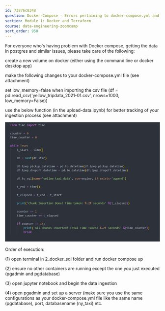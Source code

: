 ```yaml
---
id: 73876c8348
question: Docker-Compose - Errors pertaining to docker-compose.yml and pgadmin setup
section: Module 1: Docker and Terraform
course: data-engineering-zoomcamp
sort_order: 950
---
```


For everyone who's having problem with Docker compose, getting the data in postgres and similar issues, please take care of the following:

create a new volume on docker (either using the command line or docker desktop app)

make the following changes to your docker-compose.yml file (see attachment)

set low_memory=false when importing the csv file (df = pd.read_csv('yellow_tripdata_2021-01.csv', nrows=1000, low_memory=False))

use the below function (in the upload-data.ipynb) for better tracking of your ingestion process (see attachment)

![Image](images/data-engineering-zoomcamp/image_63f6a6fb.png)

Order of execution:

(1) open terminal in 2_docker_sql folder and run docker compose up

(2) ensure no other containers are running except the one you just executed (pgadmin and pgdatabase)

(3) open jupyter notebook and begin the data ingestion

(4) open pgadmin and set up a server (make sure you use the same configurations as your docker-compose.yml file like the same name (pgdatabase), port, databasename (ny_taxi) etc.

